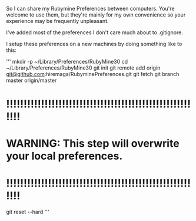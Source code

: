 So I can share my Rubymine Preferences between computers. You're welcome to use them, but they're mainly for my own convenience so your experience may be frequently unpleasant.

I've added most of the preferences I don't care much about to .gitignore.

I setup these preferences on a new machines by doing something like to this:

'''
mkdir -p ~/Library/Preferences/RubyMine30
cd ~/Library/Preferences/RubyMine30
git init
git remote add origin git@github.com:hiremaga/RubyminePreferences.git
git fetch
git branch master origin/master
# !!!!!!!!!!!!!!!!!!!!!!!!!!!!!!!!!!!!!!!!!!!!!!!!!!!!!!!!!
# WARNING: This step will overwrite your local preferences.
# !!!!!!!!!!!!!!!!!!!!!!!!!!!!!!!!!!!!!!!!!!!!!!!!!!!!!!!!!
git reset --hard
'''
